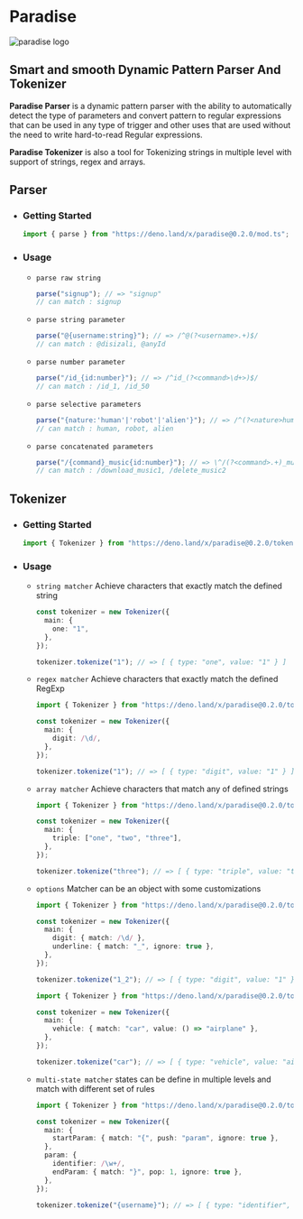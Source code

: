 # Paradise

![paradise logo](https://i.ibb.co/12J6h0t/paradise-small.png)

## **Smart and smooth Dynamic Pattern Parser And Tokenizer**

**Paradise Parser** is a dynamic pattern parser with the ability to
automatically detect the type of parameters and convert pattern to regular
expressions that can be used in any type of trigger and other uses that are used
without the need to write hard-to-read Regular expressions.

**Paradise Tokenizer** is also a tool for Tokenizing strings in multiple level
with support of strings, regex and arrays.

## Parser

- ### Getting Started

  ```typescript
  import { parse } from "https://deno.land/x/paradise@0.2.0/mod.ts";
  ```

- ### Usage

  - `parse raw string`

    ```typescript
    parse("signup"); // => "signup"
    // can match : signup
    ```

  - `parse string parameter`

    ```typescript
    parse("@{username:string}"); // => /^@(?<username>.+)$/
    // can match : @disizali, @anyId
    ```

  - `parse number parameter`

    ```typescript
    parse("/id_{id:number}"); // => /^id_(?<command>\d+>)$/
    // can match : /id_1, /id_50
    ```

  - `parse selective parameters`

    ```typescript
    parse("{nature:'human'|'robot'|'alien'}"); // => /^(?<nature>human|robot|alien)$/
    // can match : human, robot, alien
    ```

  - `parse concatenated parameters`

    ```typescript
    parse("/{command}_music{id:number}"); // => \^/(?<command>.+)_music(?<id>\d+$)
    // can match : /download_music1, /delete_music2
    ```

## Tokenizer

- ### Getting Started

  ```typescript
  import { Tokenizer } from "https://deno.land/x/paradise@0.2.0/tokenizer/mod.ts";
  ```

- ### Usage

  - `string matcher` Achieve characters that exactly match the defined string

    ```typescript
    const tokenizer = new Tokenizer({
      main: {
        one: "1",
      },
    });

    tokenizer.tokenize("1"); // => [ { type: "one", value: "1" } ]
    ```

  - `regex matcher` Achieve characters that exactly match the defined RegExp

    ```typescript
    import { Tokenizer } from "https://deno.land/x/paradise@0.2.0/tokenizer/mod.ts";

    const tokenizer = new Tokenizer({
      main: {
        digit: /\d/,
      },
    });

    tokenizer.tokenize("1"); // => [ { type: "digit", value: "1" } ]
    ```

  - `array matcher` Achieve characters that match any of defined strings

    ```typescript
    import { Tokenizer } from "https://deno.land/x/paradise@0.2.0/tokenizer/mod.ts";

    const tokenizer = new Tokenizer({
      main: {
        triple: ["one", "two", "three"],
      },
    });

    tokenizer.tokenize("three"); // => [ { type: "triple", value: "three" } ]
    ```

  - `options` Matcher can be an object with some customizations

    ```typescript
    import { Tokenizer } from "https://deno.land/x/paradise@0.2.0/tokenizer/mod.ts";

    const tokenizer = new Tokenizer({
      main: {
        digit: { match: /\d/ },
        underline: { match: "_", ignore: true },
      },
    });

    tokenizer.tokenize("1_2"); // => [ { type: "digit", value: "1" }, { type: "digit", value: "2" } ]
    ```

    ```typescript
    import { Tokenizer } from "https://deno.land/x/paradise@0.2.0/tokenizer/mod.ts";

    const tokenizer = new Tokenizer({
      main: {
        vehicle: { match: "car", value: () => "airplane" },
      },
    });

    tokenizer.tokenize("car"); // => [ { type: "vehicle", value: "airplane" } ]
    ```

  - `multi-state matcher` states can be define in multiple levels and match with
    different set of rules

    ```typescript
    import { Tokenizer } from "https://deno.land/x/paradise@0.2.0/tokenizer/mod.ts";

    const tokenizer = new Tokenizer({
      main: {
        startParam: { match: "{", push: "param", ignore: true },
      },
      param: {
        identifier: /\w+/,
        endParam: { match: "}", pop: 1, ignore: true },
      },
    });

    tokenizer.tokenize("{username}"); // => [ { type: "identifier", value: "username" } ]
    ```
